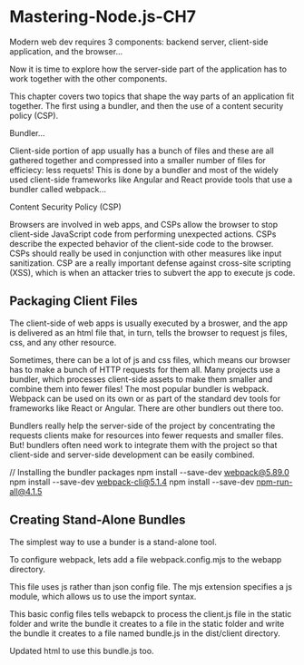 # Mastering-Node.js-CH7

Modern web dev requires 3 components: backend server, client-side application, and the browser...

Now it is time to explore how the server-side part of the application has to work together with the other components.

This chapter covers two topics that shape the way parts of an application fit together. The first using a bundler, and then the use of a content security policy (CSP).

Bundler...

Client-side portion of app usually has a bunch of files and these are all gathered together and compressed into a smaller number of files for efficiecy: less requets! This is done by a bundler and most of the widely used client-side frameworks like Angular and React provide tools that use a bundler called webpack...

Content Security Policy (CSP)

Browsers are involved in web apps, and CSPs allow the browser to stop client-side JavaScript code from performing unexpected actions. CSPs describe the expected behavior of the client-side code to the browser. CSPs should really be used in conjunction with other measures like input sanitization. CSP are a really important defense against cross-site scripting (XSS), which is when an attacker tries to subvert the app to execute js code.

## Packaging Client Files

The client-side of web apps is usually executed by a broswer, and the app is delivered as an html file that, in turn, tells the browser to request js files, css, and any other resource.

Sometimes, there can be a lot of js and css files, which means our browser has to make a bunch of HTTP requests for them all. Many projects use a bundler, which processes client-side assets to make them smaller and combine them into fewer files! The most popular bundler is webpack. Webpack can be used on its own or as part of the standard dev tools for frameworks like React or Angular. There are other bundlers out there too.

Bundlers really help the server-side of the project by concentrating the requests clients make for resources into fewer requests and smaller files. But! bundlers often need work to integrate  them with the project so that client-side and server-side development can be easily combined.

// Installing the bundler packages
npm install --save-dev webpack@5.89.0
npm install --save-dev webpack-cli@5.1.4
npm install --save-dev npm-run-all@4.1.5

## Creating Stand-Alone Bundles

The simplest way to use a bunder is a stand-alone tool.

To configure webpack, lets add a file webpack.config.mjs to the webapp directory.

This file uses js rather than json config file. The mjs extension specifies a js module, which allows us to use the import syntax.

This basic config files tells webapck to process the client.js file in the static folder and write the bundle it creates to a file in the static folder and write the bundle it creates to a file named bundle.js in the dist/client directory.

Updated html to use this bundle.js too.